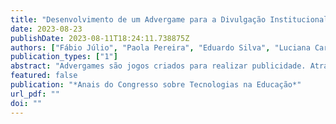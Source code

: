 ```yaml
---
title: "Desenvolvimento de um Advergame para a Divulgação Institucional"
date: 2023-08-23
publishDate: 2023-08-11T18:24:11.738875Z
authors: ["Fábio Júlio", "Paola Pereira", "Eduardo Silva", "Luciana Carla", "Vitória Lira", admin, "Anderson Queiroz"]
publication_types: ["1"]
abstract: "Advergames são jogos criados para realizar publicidade. Através deles, os usuários emergem num mundo criado para realizar a propaganda de algum produto ou marca. Neste projeto foi criado um {advergame} para promover o Instituto Federal de Pernambuco (Campus Paulista). O jogo foi desenvolvido com as ferramentas Piskel, Tiled Map Editor e GB Studio. Ele encontra-se disponível on-line podendo ser acessado através de um computador ou dispositivo móvel. Com ele a comunidade interna e externa pode visitar virtualmente todas as dependências da instituição, além de realizar missões que apresentem a dinâmica da vida estudantil na instituição."
featured: false
publication: "*Anais do Congresso sobre Tecnologias na Educação*"
url_pdf: ""
doi: ""
---
```



